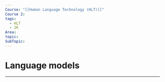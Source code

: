 ```yaml
---
Course: "[[Human Language Technology (HLT)]]"
Course 2: 
tags:
  - HLT
  - IR
Area: 
topic: 
SubTopic:
---
```

# Language models
---